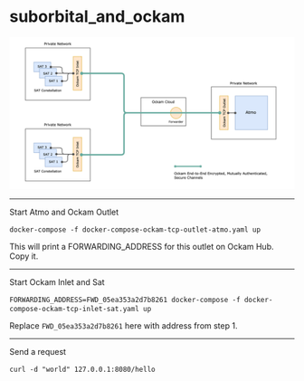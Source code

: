 # suborbital_and_ockam

<p><img alt="suborbital and ockam" src="./ockam-suborbital.png"></p>

---
Start Atmo and Ockam Outlet

```
docker-compose -f docker-compose-ockam-tcp-outlet-atmo.yaml up
```

This will print a FORWARDING_ADDRESS for this outlet on Ockam Hub. Copy it.

---
Start Ockam Inlet and Sat

```
FORWARDING_ADDRESS=FWD_05ea353a2d7b8261 docker-compose -f docker-compose-ockam-tcp-inlet-sat.yaml up
```

Replace `FWD_05ea353a2d7b8261` here with address from step 1.

---
Send a request

```
curl -d "world" 127.0.0.1:8080/hello
```
